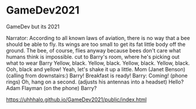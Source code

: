 # GameDev2021
GameDev but its 2021

Narrator:	According to all known laws of aviation, there is no way that a bee should be able to fly. Its wings are too small to get its fat little body off the ground. The bee, of course, flies anyway because bees don't care what humans think is impossible.
 	cut to Barry's room, where he's picking out what to wear
Barry	Yellow, black. Yellow, black. Yellow, black. Yellow, black. Ooh, black and yellow! Yeah, let's shake it up a little.
Mom (Janet Benson)	(calling from downstairs:) Barry! Breakfast is ready!
Barry:	Coming! (phone rings) Oh, hang on a second. (adjusts his antennas into a headset) Hello?
Adam Flayman	(on the phone) Barry?

https://uhhhalo.github.io/GameDev2021/public/index.html
